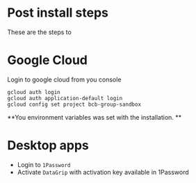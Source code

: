 # Post install steps
These are the steps to

# Google Cloud
Login to google cloud from you console
```
gcloud auth login
gcloud auth application-default login
gcloud config set project bcb-group-sandbox

```

**You environment variables was set with the installation. **

# Desktop apps  
* Login to `1Password`
* Activate `DataGrip` with activation key available in 1Password

